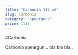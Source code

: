 ```yaml
---
title: "Carbonia 115 x6"
slug: carbonia
category: "spearguns"
price: 1115
---
```


#Carbonia

Carbonia speargun...
bla bla bla..